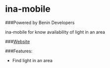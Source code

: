 # ina-mobile

###Powered by Benin Developers

ina-mobile for know availability of light in an area

###[Website](https://ina.benindevelopers.org)

###Features:
* Find light in an area
